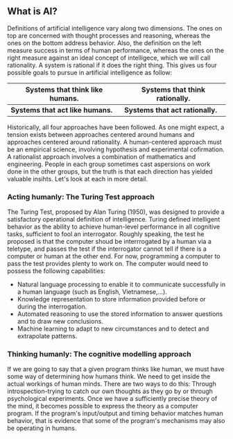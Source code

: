 
## What is AI? 
Definitions of artificial intelligence vary along two dimensions. The ones on top are concerned with thought processes and reasoning, whereas the ones on the bottom address behavior. Also, the definition on the left measure success in terms of human performance, whereas the ones on the right measure against an ideal concept of intelligece, which we will call rationality. A system is rational if it does the right thing. This gives us four possible goals to pursue in artificial intelligence as follow: 

Systems that think like humans. | Systems that think rationally.
--------------------------------|-------------------------------
**Systems that act like humans.** | **Systems that act rationally.**  

Historically, all four approaches have been followed. As one might expect, a tension exists between approaches centered around humans and approaches centered around rationality. A human-centered approach must be an empirical science, involving hypothesis and experimental cofirmation. A rationalist approach involves a combination of mathematics and engineering. People in each group sometimes cast aspersions on work done in the other groups, but the truth is that each direction has yielded valuable insihts. Let's look at each in more detail.
### Acting humanly: The Turing Test approach
The Turing Test, proposed by Alan Turing (1950), was designed to provide a satisfactory operational definition of intelligence.  Turing defined intelligent behavior as the ability to achieve human-level performance in all cognitive tasks, sufficient to fool an interrogator. Roughly speaking, the test he proposed is that the computer shoud be interrrogated by a human via a teletype, and passes the test if the interrogator cannot tell if there is a computer or human at the other end. For now, programming a computer to pass the test provides plenty to work on. The computer would need to possess the following capabilities:  
* Natural language processing to enable it to communicate successfully in a human language (such as English, Vietnamese,...).  
* Knowledge representation to store information provided before or during the interrogation.
* Automated reasoning to use the stored information to answer questions and to draw new conclusions.
* Machine learning to adapt to new circumstances and to detect and extrapolate patterns.  
### Thinking humanly: The cognitive modelling approach
If we are going to say that a given program thinks like human, we must have some way of determining how humans think. We need to get inside the actual workings of human minds. There are two ways to do this: Through introspection-trying to catch our own thoughts as they go by or through psychological experiments. Once we have a sufficiently precise theory of the mind, it becomes possible to express the theory as a computer program. If the program's input/output and timing behavior matches human behavior, that is evidence that some of the program's mechanisms may also be operating in humans.
